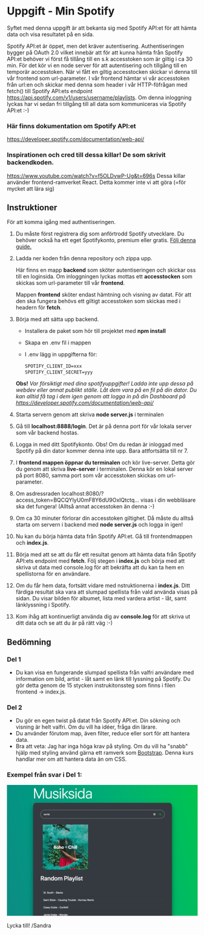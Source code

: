 # Uppgift - Min Spotify

Syftet med denna uppgift är att bekanta sig med Spotify API:et för att hämta data och visa resultatet på en sida. 

Spotify API:et är öppet, men det kräver autentisering. Authentiseringen bygger på OAuth 2.0 vilket innebär att för att kunna hämta från Spotify API:et behöver vi först få tillång till en s.k accesstoken som är giltig i ca 30 min. För det kör vi en node server för att autentisering och tillgång till en temporär accesstoken. När vi fått en giltig accesstocken skickar vi denna till vår frontend som url-parameter. I vår frontend hämtar vi vår accesstoken från url:en och skickar med denna som header i vår HTTP-föfrågan med fetch() till Spotify API:ets endpoint https://api.spotify.com/v1/users/username/playlists. Om denna inloggning lyckas har vi sedan fri tillgång till all data som kommuniceras via Spotify API:et :-)

### Här finns dokumentation om Spotify API:et
https://developer.spotify.com/documentation/web-api/


### Inspirationen och cred till dessa killar! De som skrivit backendkoden.
https://www.youtube.com/watch?v=f5OLDvwP-Ug&t=696s
Dessa killar använder frontend-ramverket React. Detta kommer inte vi att göra (=för mycket att lära sig)


## Instruktioner

För att komma igång med authentiseringen.

1. Du måste först registrera dig som anförtrodd Spotify utvecklare. Du behöver också ha ett eget Spotifykonto, premium eller gratis. [Följ denna guide.](https://github.com/mediagymnasiet-webbutveckling/wsp-myspotify/blob/master/Inst%C3%A4llningar%20f%C3%B6r%20tillg%C3%A5ng%20till%20Spotify%20API.pdf)


2. Ladda ner koden från denna repository och zippa upp.


    Här finns en mapp **backend** som sköter autentiseringen och skickar oss till en loginsida. Om inloggningen lyckas mottas ett **accesstocken** som skickas som url-parameter till vår **frontend**.

    Mappen **frontend** sköter endast hämtning och visning av datat. För att den ska fungera behövs ett giltigt accesstoken  som skickas med i headern för **fetch**.


3. Börja med att sätta upp backend. 

    - Installera de paket som hör till projektet med **npm install**
    - Skapa en .env fil i mappen
    - I .env lägg in uppgifterna för:

        ```
        SPOTIFY_CLIENT_ID=xxx 
        SPOTIFY_CLIENT_SECRET=yyy
        ``` 

    **Obs!** *Var försiktigt med dina spotifyuppgifter! Ladda inte upp dessa på webdev eller annat publikt ställe. Låt dem vara på en fil på din dator. Du kan alltid få tag i dem igen genom att logga in på din Dashboard på https://developer.spotify.com/documentation/web-api/*


4. Starta servern genom att skriva **node server.js** i terminalen 


5. Gå till **localhost:8888/login**. Det är på denna port för vår lokala server som vår backend hostas.


7. Logga in med ditt Spotifykonto. Obs! Om du redan är inloggad med Spotify på din dator kommer denna inte upp. Bara attfortsätta till nr 7.


6. I **frontend mappen öppnar du terminalen** och kör live-server. Detta gör du genom att skriva **live-server** i terminalen. Denna kör en lokal server på port 8080, samma port som vår accesstoken skickas om url-parameter.


7. Om asdressraden localhost:8080/?access_token=BQCQYIyU0mF8Y6dU9OxIQtctq... visas i din webbläsare ska det fungera! (Alltså annat accesstoken än denna :-)


8. Om ca 30 minuter förlorar din accesstoken giltighet. Då måste du alltså starta om servern i backend med **node server.js** och logga in igen!


9. Nu kan du börja hämta data från Spotify API:et. Gå till frontendmappen och **index.js**. 


10. Börja med att se att du får ett resultat genom att hämta data från Spotify API:ets endpoint        med **fetch**. Följ stegen i **index.js** och börja med att skriva ut data med console.log för     att bekräfta att du kan ta hem en spellistorna för en användare.

11. Om du får hem data, fortsätt vidare med nstruktionerna i **index.js**. Ditt färdiga resultat ska vara att slumpad spellista från vald använda visas på sidan. Du visar bilden för albumet, lista med vardera artist - låt, samt länklyssning i Spotify.

12. Kom ihåg att kontinuerligt använda dig av **console.log** för att skriva ut ditt data och se att du är på rätt väg :-)



## Bedömning

### Del 1

* Du kan visa en fungerande slumpad spellista från valfri användare med information om bild, artist - låt samt en länk till lyssning på Spotify. Du gör detta genom de 15 stycken instrukitonssteg som finns i filen frontend -> index.js.

### Del 2

* Du gör en egen twist på datat från Spotify API:et. Din sökning och visning är helt valfri. Om du vill ha idéer, fråga din lärare.
* Du använder förutom map, även filter, reduce eller sort för att hantera data.
* Bra att veta: Jag har inga höga krav på styling. Om du vill ha "snabb" hjälp med styling använd gärna ett ramverk som [Bootstrap](https://getbootstrap.com/). Denna kurs handlar mer om att hantera data än om CSS.


### Exempel från svar i Del 1:
![Random Playlist](https://github.com/mediagymnasiet-webbutveckling/wsp-myspotify/blob/master/screen.png)

Lycka till!
/Sandra


   
